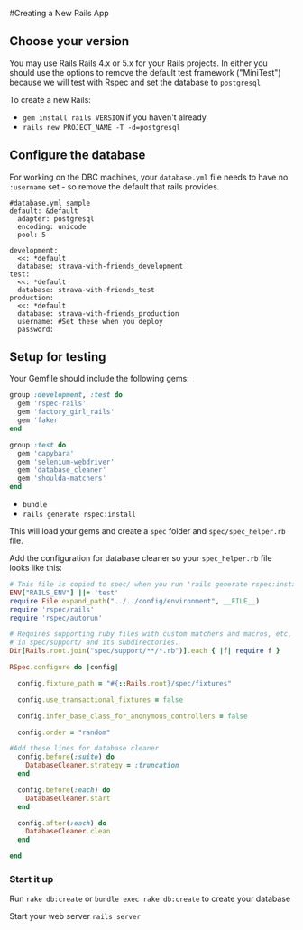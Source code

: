 #Creating a New Rails App

## Choose your version

You may use Rails Rails 4.x or 5.x for your Rails projects.  In either you
should use the options to remove the default test framework ("MiniTest") because we will test with Rspec
and set the database to `postgresql`

To create a new Rails:

  * `gem install rails VERSION` if you haven't already
  * `rails new PROJECT_NAME -T -d=postgresql`

## Configure the database

For working on the DBC machines, your `database.yml` file needs to have no
`:username` set - so remove the default that rails provides.

```
#database.yml sample
default: &default
  adapter: postgresql
  encoding: unicode
  pool: 5

development:
  <<: *default
  database: strava-with-friends_development
test:
  <<: *default
  database: strava-with-friends_test
production:
  <<: *default
  database: strava-with-friends_production
  username: #Set these when you deploy
  password:

```

## Setup for testing

Your Gemfile should include the following gems:
```ruby
group :development, :test do
  gem 'rspec-rails'
  gem 'factory_girl_rails'
  gem 'faker'
end

group :test do
  gem 'capybara'
  gem 'selenium-webdriver'
  gem 'database_cleaner'
  gem 'shoulda-matchers'
end
```

* `bundle`
* `rails generate rspec:install`

This will load your gems and create a `spec` folder and `spec/spec_helper.rb` file.

Add the configuration for database cleaner so your `spec_helper.rb` file looks like this:

```ruby
# This file is copied to spec/ when you run 'rails generate rspec:install'
ENV["RAILS_ENV"] ||= 'test'
require File.expand_path("../../config/environment", __FILE__)
require 'rspec/rails'
require 'rspec/autorun'

# Requires supporting ruby files with custom matchers and macros, etc,
# in spec/support/ and its subdirectories.
Dir[Rails.root.join("spec/support/**/*.rb")].each { |f| require f }

RSpec.configure do |config|

  config.fixture_path = "#{::Rails.root}/spec/fixtures"

  config.use_transactional_fixtures = false

  config.infer_base_class_for_anonymous_controllers = false

  config.order = "random"

#Add these lines for database cleaner
  config.before(:suite) do
    DatabaseCleaner.strategy = :truncation
  end

  config.before(:each) do
    DatabaseCleaner.start
  end

  config.after(:each) do
    DatabaseCleaner.clean
  end

end
```
### Start it up

Run `rake db:create` or `bundle exec rake db:create` to create your database

Start your web server `rails server`
